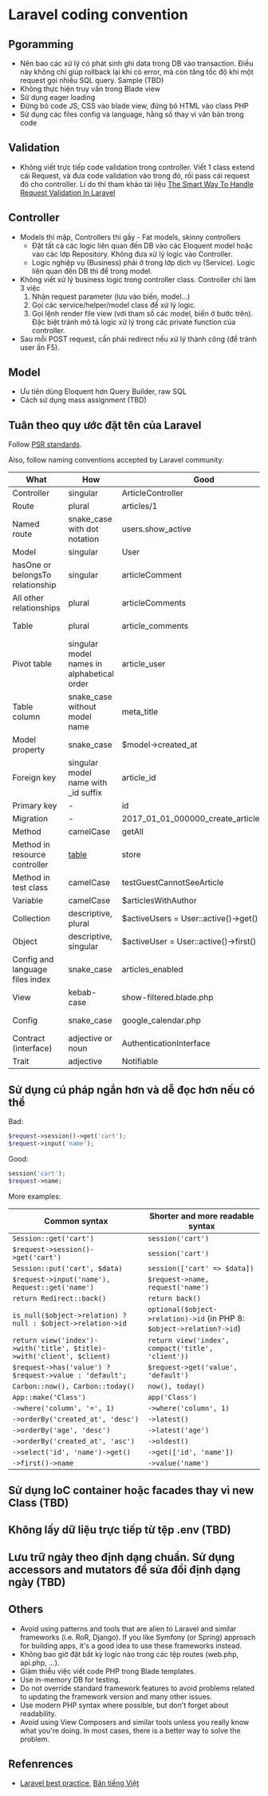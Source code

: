 # Laravel coding convention

## Pgoramming

* Nên bao các xử lý có phát sinh ghi data trong DB vào transaction. Điều này không chỉ giúp rollback lại khi có error, mà còn tăng tốc độ khi một request gọi nhiều SQL query. Sample (TBD)
* Không thực hiện truy vấn trong Blade view
* Sử dụng eager loading
* Đừng bỏ code JS, CSS vào blade view, đừng bỏ HTML vào class PHP
* Sử dụng các files config và language, hằng số thay vì văn bản trong code

## Validation

* Không viết trực tiếp code validation trong controller. Viết 1 class extend cái Request, và đưa code validation vào trong đó, rồi pass cái request đó cho controller.
  Lí do thì tham khảo tài liệu [The Smart Way To Handle Request Validation In Laravel](https://medium.com/@kamerk22/the-smart-way-to-handle-request-validation-in-laravel-5e8886279271)

## Controller

* Models thì mập, Controllers thì gầy - Fat models, skinny controllers
  * Đặt tất cả các logic liên quan đến DB vào các Eloquent model hoặc vào các lớp Repository. Không đưa xử lý logic vào Controller.
  * Logic nghiệp vụ (Business) phải ở trong lớp dịch vụ (Service). Logic liên quan đến DB thì để trong model.
* Không viết xử lý business logic trong controller class. Controller chỉ làm 3 việc
  1. Nhận request parameter (lưu vào biến, model...)
  2. Gọi các service/helper/model class để xử lý logic.
  3. Gọi lệnh render file view (với tham số các model, biến ở bước trên). Đặc biệt tránh mô tả logic xử lý trong các private function của controller.
* Sau mỗi POST request, cần phải redirect nếu xử lý thành công (để tránh user ấn F5).

## Model

* Ưu tiên dùng Eloquent hơn Query Builder, raw SQL
* Cách sử dụng mass assignment (TBD)

## Tuân theo quy ước đặt tên của Laravel

 Follow [PSR standards](http://www.php-fig.org/psr/psr-2/).

 Also, follow naming conventions accepted by Laravel community:

What | How | Good | Bad
------------ | ------------- | ------------- | -------------
Controller | singular | ArticleController | ~~ArticlesController~~
Route | plural | articles/1 | ~~article/1~~
Named route | snake_case with dot notation | users.show_active | ~~users.show-active, show-active-users~~
Model | singular | User | ~~Users~~
hasOne or belongsTo relationship | singular | articleComment | ~~articleComments, article_comment~~
All other relationships | plural | articleComments | ~~articleComment, article_comments~~
Table | plural | article_comments | ~~article_comment, articleComments~~
Pivot table | singular model names in alphabetical order | article_user | ~~user_article, articles_users~~
Table column | snake_case without model name | meta_title | ~~MetaTitle; article_meta_title~~
Model property | snake_case | $model->created_at | ~~$model->createdAt~~
Foreign key | singular model name with _id suffix | article_id | ~~ArticleId, id_article, articles_id~~
Primary key | - | id | ~~custom_id~~
Migration | - | 2017_01_01_000000_create_articles_table | ~~2017_01_01_000000_articles~~
Method | camelCase | getAll | ~~get_all~~
Method in resource controller | [table](https://laravel.com/docs/master/controllers#resource-controllers) | store | ~~saveArticle~~
Method in test class | camelCase | testGuestCannotSeeArticle | ~~test_guest_cannot_see_article~~
Variable | camelCase | $articlesWithAuthor | ~~$articles_with_author~~
Collection | descriptive, plural | $activeUsers = User::active()->get() | ~~$active, $data~~
Object | descriptive, singular | $activeUser = User::active()->first() | ~~$users, $obj~~
Config and language files index | snake_case | articles_enabled | ~~ArticlesEnabled; articles-enabled~~
View | kebab-case | show-filtered.blade.php | ~~showFiltered.blade.php, show_filtered.blade.php~~
Config | snake_case | google_calendar.php | ~~googleCalendar.php, google-calendar.php~~
Contract (interface) | adjective or noun | AuthenticationInterface | ~~Authenticatable, IAuthentication~~
Trait | adjective | Notifiable | ~~NotificationTrait~~

## Sử dụng cú pháp ngắn hơn và dễ đọc hơn nếu có thể

Bad:

```php
$request->session()->get('cart');
$request->input('name');
```

Good:

```php
session('cart');
$request->name;
```

More examples:

Common syntax | Shorter and more readable syntax
------------ | -------------
`Session::get('cart')` | `session('cart')`
`$request->session()->get('cart')` | `session('cart')`
`Session::put('cart', $data)` | `session(['cart' => $data])`
`$request->input('name'), Request::get('name')` | `$request->name, request('name')`
`return Redirect::back()` | `return back()`
`is_null($object->relation) ? null : $object->relation->id` | `optional($object->relation)->id` (in PHP 8: `$object->relation?->id`)
`return view('index')->with('title', $title)->with('client', $client)` | `return view('index', compact('title', 'client'))`
`$request->has('value') ? $request->value : 'default';` | `$request->get('value', 'default')`
`Carbon::now(), Carbon::today()` | `now(), today()`
`App::make('Class')` | `app('Class')`
`->where('column', '=', 1)` | `->where('column', 1)`
`->orderBy('created_at', 'desc')` | `->latest()`
`->orderBy('age', 'desc')` | `->latest('age')`
`->orderBy('created_at', 'asc')` | `->oldest()`
`->select('id', 'name')->get()` | `->get(['id', 'name'])`
`->first()->name` | `->value('name')`

## Sử dụng IoC container hoặc facades thay vì new Class (TBD)

## Không lấy dữ liệu trực tiếp từ tệp .env (TBD)

## Lưu trữ ngày theo định dạng chuẩn. Sử dụng accessors and mutators để sửa đổi định dạng ngày (TBD)

## Others

* Avoid using patterns and tools that are alien to Laravel and similar frameworks (i.e. RoR, Django). If you like Symfony (or Spring) approach for building apps, it's a good idea to use these frameworks instead.
* Không bao giờ đặt bất kỳ logic nào trong các tệp routes (web.php, api.php, ...).
* Giảm thiểu việc viết code PHP trong Blade templates.
* Use in-memory DB for testing.
* Do not override standard framework features to avoid problems related to updating the framework version and many other issues.
* Use modern PHP syntax where possible, but don't forget about readability.
* Avoid using View Composers and similar tools unless you really know what you're doing. In most cases, there is a better way to solve the problem.

## Refenrences

* [Laravel best practice](https://github.com/alexeymezenin/laravel-best-practices), [Bản tiếng Việt](https://chungnguyen.xyz/posts/code-laravel-lam-sao-cho-chuan)